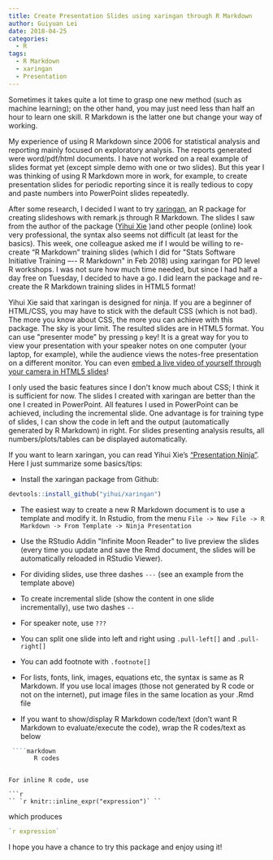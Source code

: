 ```yaml
---
title: Create Presentation Slides using xaringan through R Markdown
author: Guiyuan Lei
date: 2018-04-25
categories:
  - R
tags:
  - R Markdown
  - xaringan
  - Presentation
---
```



Sometimes it takes quite a lot time to grasp one new method (such as machine learning); on the other hand, you may just need less than half an hour to learn one skill. R Markdown is the latter one but change your way of working. 

My experience of using R Markdown since 2006 for statistical analysis and reporting mainly focused on exploratory analysis. The reports generated were word/pdf/html documents. I have not worked on a real example of slides format yet (except simple demo with one or two slides). But this year I was thinking of using R Markdown more in work, for example, to create presentation slides for periodic reporting since it is really tedious to copy and paste numbers into PowerPoint slides repeatedly.


After some research, I decided I want to try [xaringan](https://github.com/yihui/xaringan), an R package for creating slideshows with remark.js through R Markdown. The slides I saw from the author of the package ([Yihui Xie](https://github.com/yihui/xaringan) )and other people (online) look very professional, the syntax also seems not difficult (at least for the basics). This week, one colleague asked me if I would be willing to re-create “R Markdown” training slides (which I did for "Stats Software Initiative Training –-- R Markdown" in Feb 2018) using xaringan for PD level R workshops.  I was not sure how much time needed, but since I had half a day free on Tuesday, I decided to have a go. I did learn the package and re-create the R Markdown training slides in HTML5 format!

 

Yihui Xie said that xaringan is designed for ninja. If you are a beginner of HTML/CSS, you may have to stick with the default CSS (which is not bad). The more you know about CSS, the more you can achieve with this package. The sky is your limit. The resulted slides are in HTML5 format. You can use "presenter mode" by pressing `p` key! It is a great way for you to view your presentation with your speaker notes on one computer (your laptop, for example), while the audience views the notes-free presentation on a different monitor. You can even [embed a live video of yourself through your camera in HTML5 slides](https://yihui.name/en/2017/12/html5-camera/)!

 

I only used the basic features since I don't know much about CSS; I think it is sufficient for now. The slides I created with xaringan are better than the one I created in PowerPoint. All features I used in PowerPoint can be achieved, including the incremental slide. One advantage is for training type of slides, I can show the code in left and the output (automatically generated by R Markdown) in right. For slides presenting analysis results, all numbers/plots/tables can be displayed automatically. 

 

If you want to learn xaringan, you can read Yihui Xie’s [“Presentation Ninja”](https://slides.yihui.name/xaringan/). Here I just summarize some basics/tips:

* Install the xaringan package from Github:

```r
devtools::install_github("yihui/xaringan")
```

* The easiest way to create a new R Markdown document is to use a template and modify it. In Rstudio, from the menu `File -> New File -> R Markdown -> From Template -> Ninja Presentation`

* Use the RStudio Addin "Infinite Moon Reader" to live preview the slides (every time you update and save the Rmd document, the slides will be automatically reloaded in RStudio Viewer).

* For dividing slides, use three dashes `---` (see an example from the template above)

* To create incremental slide (show the content in one slide incrementally), use two dashes `-- `

* For speaker note, use `???`

* You can split one slide into left and right using `.pull-left[]` and `.pull-right[]`

* You can add footnote with `.footnote[]`

* For lists, fonts, link, images, equations etc, the syntax is same as R Markdown. If you use local images (those not generated by R code or not on the internet), put image files in the same location as your .Rmd file 

* If you want to show/display R Markdown code/text (don’t want R Markdown to evaluate/execute the code), wrap the R codes/text as below

```r
 ````markdown
       R codes
 ````
```

For inline R code, use 

```r
`` `r knitr::inline_expr("expression")` ``
```

which produces 

```r
`r expression`
```


I hope you have a chance to try this package and enjoy using it!